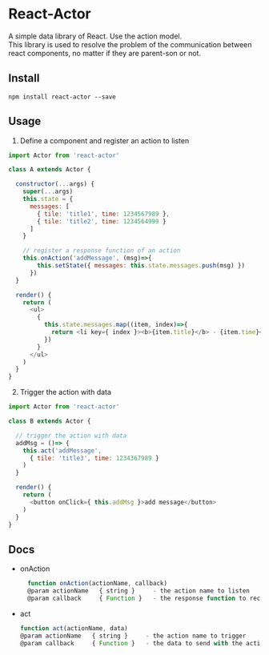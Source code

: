 # React-Actor
  A simple data library of React. Use the action model.  
  This library is used to resolve the problem of the communication between react components, no matter if they are parent-son or not.  
## Install
  ```
  npm install react-actor --save
  ```
## Usage
  1. Define a component and register an action to listen
  ```javascript
  import Actor from 'react-actor'

  class A extends Actor {

    constructor(...args) {
      super(...args)
      this.state = {
        messages: [
          { tile: 'title1', time: 1234567989 },
          { tile: 'title2', time: 1234564999 }
        ]
      }

      // register a response function of an action
      this.onAction('addMessage', (msg)=>{
          this.setState({ messages: this.state.messages.push(msg) })
        })
    }

    render() {
      return (
        <ul>
          {
            this.state.messages.map((item, index)=>{
              return <li key={ index }><b>{item.title}</b> - {item.time}</li>  
            })
          }
        </ul>
      )
    }
  }
  ```
  2. Trigger the action with data
  ```javascript
  import Actor from 'react-actor'

  class B extends Actor {

    // trigger the action with data
    addMsg = ()=> {
      this.act('addMessage',
        { tile: 'title3', time: 1234367989 }
      )
    }

    render() {
      return (
        <button onClick={ this.addMsg }>add message</button>
      )
    }
  }
  ```
## Docs
  * onAction

    ```javascript
      function onAction(actionName, callback)
      @param actionName   { string }     - the action name to listen
      @param callback     { Function }   - the response function to receive the data when this action is triggered
    ```
  * act

    ```javascript
    function act(actionName, data)
    @param actionName   { string }     - the action name to trigger
    @param callback     { Function }   - the data to send with the action triggered
    ```
